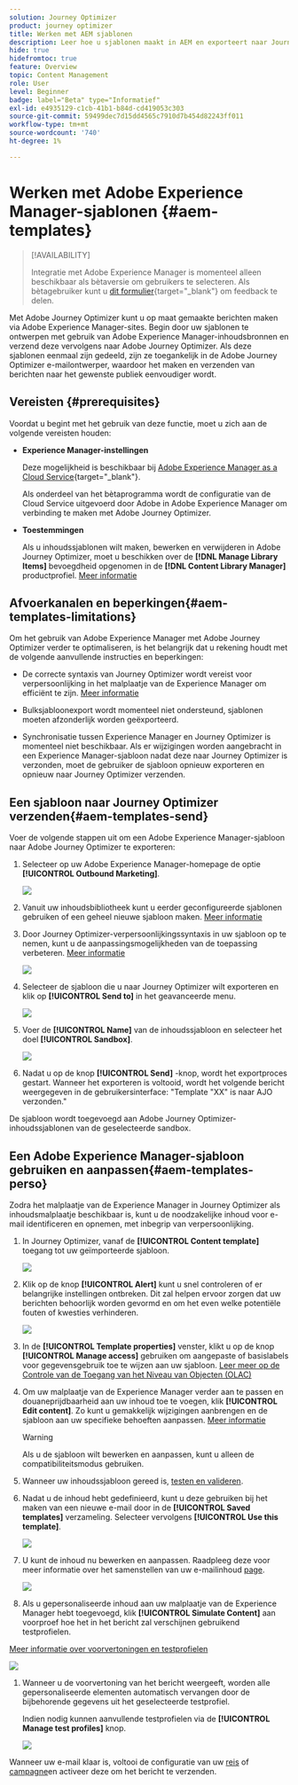 ```yaml
---
solution: Journey Optimizer
product: journey optimizer
title: Werken met AEM sjablonen
description: Leer hoe u sjablonen maakt in AEM en exporteert naar Journey Optimizer
hide: true
hidefromtoc: true
feature: Overview
topic: Content Management
role: User
level: Beginner
badge: label="Beta" type="Informatief"
exl-id: e4935129-c1cb-41b1-b84d-cd419053c303
source-git-commit: 59499dec7d15dd4565c7910d7b454d82243ff011
workflow-type: tm+mt
source-wordcount: '740'
ht-degree: 1%

---
```


# Werken met Adobe Experience Manager-sjablonen {#aem-templates}

>[!AVAILABILITY]
>
>Integratie met Adobe Experience Manager is momenteel alleen beschikbaar als bètaversie om gebruikers te selecteren.
> Als bètagebruiker kunt u [dit formulier](https://forms.office.com/pages/responsepage.aspx?id=Wht7-jR7h0OUrtLBeN7O4Wf0cbVTQ3tCpW_unE-w8-JUN1FaNlAzNkhPSUdaSkJXVFRCNTRJNVRFSy4u){target="_blank"} om feedback te delen.

Met Adobe Journey Optimizer kunt u op maat gemaakte berichten maken via Adobe Experience Manager-sites. Begin door uw sjablonen te ontwerpen met gebruik van Adobe Experience Manager-inhoudsbronnen en verzend deze vervolgens naar Adobe Journey Optimizer. Als deze sjablonen eenmaal zijn gedeeld, zijn ze toegankelijk in de Adobe Journey Optimizer e-mailontwerper, waardoor het maken en verzenden van berichten naar het gewenste publiek eenvoudiger wordt.

## Vereisten {#prerequisites}

Voordat u begint met het gebruik van deze functie, moet u zich aan de volgende vereisten houden:

* **Experience Manager-instellingen**

   Deze mogelijkheid is beschikbaar bij [Adobe Experience Manager as a Cloud Service](https://experienceleague.adobe.com/docs/experience-manager-cloud-service/content/overview/introduction.html){target="_blank"}.

   Als onderdeel van het bètaprogramma wordt de configuratie van de Cloud Service uitgevoerd door Adobe in Adobe Experience Manager om verbinding te maken met Adobe Journey Optimizer.

* **Toestemmingen**

   Als u inhoudssjablonen wilt maken, bewerken en verwijderen in Adobe Journey Optimizer, moet u beschikken over de **[!DNL Manage Library Items]** bevoegdheid opgenomen in de **[!DNL Content Library Manager]** productprofiel. [Meer informatie](../administration/ootb-product-profiles.md#content-library-manager)

## Afvoerkanalen en beperkingen{#aem-templates-limitations}

Om het gebruik van Adobe Experience Manager met Adobe Journey Optimizer verder te optimaliseren, is het belangrijk dat u rekening houdt met de volgende aanvullende instructies en beperkingen:

* De correcte syntaxis van Journey Optimizer wordt vereist voor verpersoonlijking in het malplaatje van de Experience Manager om efficiënt te zijn. [Meer informatie](../personalization/personalization-syntax.md)

* Bulksjabloonexport wordt momenteel niet ondersteund, sjablonen moeten afzonderlijk worden geëxporteerd.

* Synchronisatie tussen Experience Manager en Journey Optimizer is momenteel niet beschikbaar. Als er wijzigingen worden aangebracht in een Experience Manager-sjabloon nadat deze naar Journey Optimizer is verzonden, moet de gebruiker de sjabloon opnieuw exporteren en opnieuw naar Journey Optimizer verzenden.

## Een sjabloon naar Journey Optimizer verzenden{#aem-templates-send}

Voer de volgende stappen uit om een Adobe Experience Manager-sjabloon naar Adobe Journey Optimizer te exporteren:

1. Selecteer op uw Adobe Experience Manager-homepage de optie **[!UICONTROL Outbound Marketing]**.

   ![](assets/aem-outbound-menu.png)

1. Vanuit uw inhoudsbibliotheek kunt u eerder geconfigureerde sjablonen gebruiken of een geheel nieuwe sjabloon maken. [Meer informatie](https://experienceleague.adobe.com/docs/experience-manager-65/authoring/authoring/managing-pages.html#creating-a-new-page)

1. Door Journey Optimizer-verpersoonlijkingssyntaxis in uw sjabloon op te nemen, kunt u de aanpassingsmogelijkheden van de toepassing verbeteren. [Meer informatie](../personalization/personalization-syntax.md)

   ![](assets/aem_ajo_4.png)

1. Selecteer de sjabloon die u naar Journey Optimizer wilt exporteren en klik op **[!UICONTROL Send to]** in het geavanceerde menu.

   ![](assets/aem-advanced-menu.png)

1. Voer de **[!UICONTROL Name]** van de inhoudssjabloon en selecteer het doel **[!UICONTROL Sandbox]**.

   ![](assets/aem-send-template-settings.png)

1. Nadat u op de knop **[!UICONTROL Send]** -knop, wordt het exportproces gestart. Wanneer het exporteren is voltooid, wordt het volgende bericht weergegeven in de gebruikersinterface: &quot;Template &quot;XX&quot; is naar AJO verzonden.&quot;

De sjabloon wordt toegevoegd aan Adobe Journey Optimizer-inhoudssjablonen van de geselecteerde sandbox.

## Een Adobe Experience Manager-sjabloon gebruiken en aanpassen{#aem-templates-perso}

Zodra het malplaatje van de Experience Manager in Journey Optimizer als inhoudsmalplaatje beschikbaar is, kunt u de noodzakelijke inhoud voor e-mail identificeren en opnemen, met inbegrip van verpersoonlijking.

1. In Journey Optimizer, vanaf de **[!UICONTROL Content template]** toegang tot uw geïmporteerde sjabloon.

   ![](assets/aem_ajo_1.png)

1. Klik op de knop **[!UICONTROL Alert]** kunt u snel controleren of er belangrijke instellingen ontbreken. Dit zal helpen ervoor zorgen dat uw berichten behoorlijk worden gevormd en om het even welke potentiële fouten of kwesties verhinderen.

   ![](assets/aem_ajo_2.png)

1. In de **[!UICONTROL Template properties]** venster, klikt u op de knop **[!UICONTROL Manage access]** gebruiken om aangepaste of basislabels voor gegevensgebruik toe te wijzen aan uw sjabloon. [Leer meer op de Controle van de Toegang van het Niveau van Objecten (OLAC)](../administration/object-based-access.md)

1. Om uw malplaatje van de Experience Manager verder aan te passen en douaneprijdbaarheid aan uw inhoud toe te voegen, klik **[!UICONTROL Edit content]**. Zo kunt u gemakkelijk wijzigingen aanbrengen en de sjabloon aan uw specifieke behoeften aanpassen. [Meer informatie](get-started-email-design.md)

   >[!WARNING]
   >
   > Als u de sjabloon wilt bewerken en aanpassen, kunt u alleen de compatibiliteitsmodus gebruiken.

1. Wanneer uw inhoudssjabloon gereed is, [testen en valideren](content-templates.md#test-template).

1. Nadat u de inhoud hebt gedefinieerd, kunt u deze gebruiken bij het maken van een nieuwe e-mail door in de **[!UICONTROL Saved templates]** verzameling. Selecteer vervolgens **[!UICONTROL Use this template]**.

   ![](assets/aem_ajo_3.png)

1. U kunt de inhoud nu bewerken en aanpassen. Raadpleeg deze voor meer informatie over het samenstellen van uw e-mailinhoud [page](content-from-scratch.md).

   ![](assets/aem_ajo_5.png)

1. Als u gepersonaliseerde inhoud aan uw malplaatje van de Experience Manager hebt toegevoegd, klik **[!UICONTROL Simulate Content]** aan voorproef hoe het in het bericht zal verschijnen gebruikend testprofielen.

[Meer informatie over voorvertoningen en testprofielen](../email/preview.md)

   ![](assets/aem_ajo_6.png)

1. Wanneer u de voorvertoning van het bericht weergeeft, worden alle gepersonaliseerde elementen automatisch vervangen door de bijbehorende gegevens uit het geselecteerde testprofiel.

   Indien nodig kunnen aanvullende testprofielen via de **[!UICONTROL Manage test profiles]** knop.

   ![](assets/aem_ajo_7.png)

Wanneer uw e-mail klaar is, voltooi de configuratie van uw [reis](../building-journeys/journey-gs.md) of [campagne](../campaigns/create-campaign.md)en activeer deze om het bericht te verzenden.
